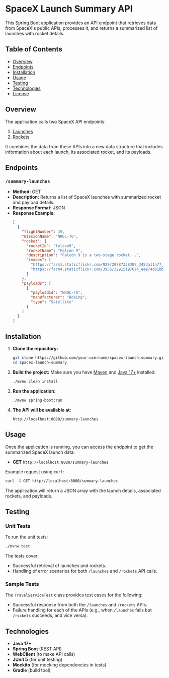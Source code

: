 
# SpaceX Launch Summary API

This Spring Boot application provides an API endpoint that retrieves data from SpaceX's public APIs, processes it, and returns a summarized list of launches with rocket details.

## Table of Contents

- [Overview](#overview)
- [Endpoints](#endpoints)
- [Installation](#installation)
- [Usage](#usage)
- [Testing](#testing)
- [Technologies](#technologies)
- [License](#license)

## Overview

The application calls two SpaceX API endpoints:

1. [Launches](https://api.spacexdata.com/v3/launches)
2. [Rockets](https://api.spacexdata.com/v3/rockets)

It combines the data from these APIs into a new data structure that includes information about each launch, its associated rocket, and its payloads.

## Endpoints

### `/summary-launches`

- **Method:** GET
- **Description:** Returns a list of SpaceX launches with summarized rocket and payload details.
- **Response Format:** JSON
- **Response Example:**
  ```json
  [
    {
      "flightNumber": 39,
      "missionName": "NROL-76",
      "rocket": {
        "rocketId": "falcon9",
        "rocketName": "Falcon 9",
        "description": "Falcon 9 is a two-stage rocket...",
        "images": [
          "https://farm1.staticflickr.com/929/28787338307_3453a11a77_b.jpg",
          "https://farm4.staticflickr.com/3955/32915197674_eee74d81bb_b.jpg"
        ]
      },
      "payloads": [
        {
          "payloadId": "NROL-76",
          "manufacturer": "Boeing",
          "type": "Satellite"
        }
      ]
    }
  ]
  ```

## Installation

1. **Clone the repository:**
   ```bash
   git clone https://github.com/your-username/spacex-launch-summary.git
   cd spacex-launch-summary
   ```

2. **Build the project:**
   Make sure you have [Maven](https://maven.apache.org/) and [Java 17+](https://adoptopenjdk.net/) installed.
   ```bash
   ./mvnw clean install
   ```

3. **Run the application:**
   ```bash
   ./mvnw spring-boot:run
   ```

4. **The API will be available at:**
   ```
   http://localhost:8080/summary-launches
   ```

## Usage

Once the application is running, you can access the endpoint to get the summarized SpaceX launch data:

- **GET** `http://localhost:8080/summary-launches`

Example request using `curl`:
```bash
curl -X GET http://localhost:8080/summary-launches
```

The application will return a JSON array with the launch details, associated rockets, and payloads.

## Testing

### Unit Tests

To run the unit tests:
```bash
./mvnw test
```

The tests cover:
- Successful retrieval of launches and rockets.
- Handling of error scenarios for both `/launches` and `/rockets` API calls.
  
### Sample Tests

The `TravelServiceTest` class provides test cases for the following:
- Successful response from both the `/launches` and `/rockets` APIs.
- Failure handling for each of the APIs (e.g., when `/launches` fails but `/rockets` succeeds, and vice versa).

## Technologies

- **Java 17+**
- **Spring Boot** (REST API)
- **WebClient** (to make API calls)
- **JUnit 5** (for unit testing)
- **Mockito** (for mocking dependencies in tests)
- **Gradle** (build tool)

